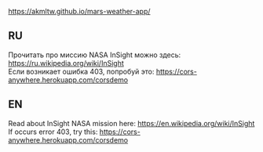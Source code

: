 https://akmltw.github.io/mars-weather-app/

## RU
Прочитать про миссию NASA InSight можно здесь: https://ru.wikipedia.org/wiki/InSight </br> 
Если возникает ошибка 403, попробуй это: https://cors-anywhere.herokuapp.com/corsdemo

## EN
Read about InSight NASA mission here: https://en.wikipedia.org/wiki/InSight </br>
If occurs error 403, try this: https://cors-anywhere.herokuapp.com/corsdemo

